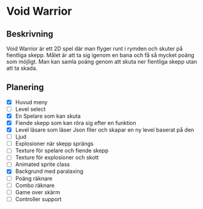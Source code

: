 # Void Warrior

## Beskrivning

Void Warrior är ett 2D spel där man flyger runt i rymden och skuter på fientliga skepp.
Målet är att ta sig igenom en bana och få så mycket poäng som möjligt.
Man kan samla poäng genom att skuta ner fientliga skepp utan att ta skada.

## Planering

- [x] Huvud meny
- [ ] Level select
- [x] En Spelare som kan skuta
- [x] Fiende skepp som kan röra sig efter en funktion
- [x] Level läsare som läser Json filer och skapar en ny level baserat på den
- [ ] Ljud 
- [ ] Explosioner när skepp sprängs
- [ ] Texture för spelare och fiende skepp
- [ ] Texture för explosioner och skott
- [ ] Animated sprite class
- [x] Backgrund med paralaxing
- [ ] Poäng räknare
- [ ] Combo räknare
- [ ] Game over skärm
- [ ] Controller support
